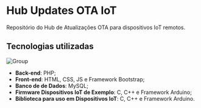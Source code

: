 # Hub Updates OTA IoT
Repositório do Hub de Atualizações OTA para dispositivos IoT remotos.

## Tecnologias utilizadas
![Group](https://github.com/MicSG-dev/Hub-Updates-OTA-IoT/assets/71986598/a4635ce8-a536-4ce2-9e28-bf992052c0c2)

- **Back-end**: PHP;
- **Front-end**: HTML, CSS, JS e Framework Bootstrap;
- **Banco de de Dados**: MySQL;
- **Firmware Dispositivos IoT de Exemplo**: C, C++ e Framework Arduino;
- **Biblioteca para uso em Dispositivos IoT**: C, C++ e Framework Arduino.
